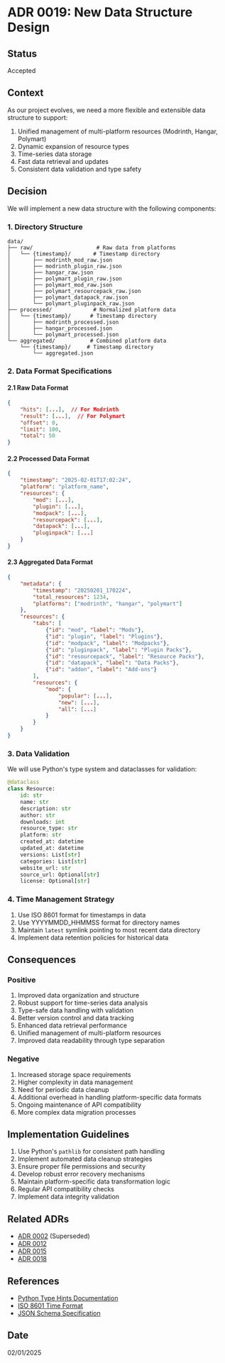 # ADR 0019: New Data Structure Design

## Status
Accepted

## Context
As our project evolves, we need a more flexible and extensible data structure to support:
1. Unified management of multi-platform resources (Modrinth, Hangar, Polymart)
2. Dynamic expansion of resource types
3. Time-series data storage
4. Fast data retrieval and updates
5. Consistent data validation and type safety

## Decision
We will implement a new data structure with the following components:

### 1. Directory Structure
```
data/
├── raw/                    # Raw data from platforms
│   └── {timestamp}/       # Timestamp directory
│       ├── modrinth_mod_raw.json
│       ├── modrinth_plugin_raw.json
│       ├── hangar_raw.json
│       ├── polymart_plugin_raw.json
│       ├── polymart_mod_raw.json
│       ├── polymart_resourcepack_raw.json
│       ├── polymart_datapack_raw.json
│       └── polymart_pluginpack_raw.json
├── processed/             # Normalized platform data
│   └── {timestamp}/      # Timestamp directory
│       ├── modrinth_processed.json
│       ├── hangar_processed.json
│       └── polymart_processed.json
└── aggregated/           # Combined platform data
    └── {timestamp}/     # Timestamp directory
        └── aggregated.json
```

### 2. Data Format Specifications

#### 2.1 Raw Data Format
```json
{
    "hits": [...],  // For Modrinth
    "result": [...],  // For Polymart
    "offset": 0,
    "limit": 100,
    "total": 50
}
```

#### 2.2 Processed Data Format
```json
{
    "timestamp": "2025-02-01T17:02:24",
    "platform": "platform_name",
    "resources": {
        "mod": [...],
        "plugin": [...],
        "modpack": [...],
        "resourcepack": [...],
        "datapack": [...],
        "pluginpack": [...]
    }
}
```

#### 2.3 Aggregated Data Format
```json
{
    "metadata": {
        "timestamp": "20250201_170224",
        "total_resources": 1234,
        "platforms": ["modrinth", "hangar", "polymart"]
    },
    "resources": {
        "tabs": [
            {"id": "mod", "label": "Mods"},
            {"id": "plugin", "label": "Plugins"},
            {"id": "modpack", "label": "Modpacks"},
            {"id": "pluginpack", "label": "Plugin Packs"},
            {"id": "resourcepack", "label": "Resource Packs"},
            {"id": "datapack", "label": "Data Packs"},
            {"id": "addon", "label": "Add-ons"}
        ],
        "resources": {
            "mod": {
                "popular": [...],
                "new": [...],
                "all": [...]
            }
        }
    }
}
```

### 3. Data Validation
We will use Python's type system and dataclasses for validation:
```python
@dataclass
class Resource:
    id: str
    name: str
    description: str
    author: str
    downloads: int
    resource_type: str
    platform: str
    created_at: datetime
    updated_at: datetime
    versions: List[str]
    categories: List[str]
    website_url: str
    source_url: Optional[str]
    license: Optional[str]
```

### 4. Time Management Strategy
1. Use ISO 8601 format for timestamps in data
2. Use YYYYMMDD_HHMMSS format for directory names
3. Maintain `latest` symlink pointing to most recent data directory
4. Implement data retention policies for historical data

## Consequences

### Positive
1. Improved data organization and structure
2. Robust support for time-series data analysis
3. Type-safe data handling with validation
4. Better version control and data tracking
5. Enhanced data retrieval performance
6. Unified management of multi-platform resources
7. Improved data readability through type separation

### Negative
1. Increased storage space requirements
2. Higher complexity in data management
3. Need for periodic data cleanup
4. Additional overhead in handling platform-specific data formats
5. Ongoing maintenance of API compatibility
6. More complex data migration processes

## Implementation Guidelines
1. Use Python's `pathlib` for consistent path handling
2. Implement automated data cleanup strategies
3. Ensure proper file permissions and security
4. Develop robust error recovery mechanisms
5. Maintain platform-specific data transformation logic
6. Regular API compatibility checks
7. Implement data integrity validation

## Related ADRs
- [ADR 0002](./0002-store-data-as-static-json.md) (Superseded)
- [ADR 0012](./0012-resource-type-expansion.md)
- [ADR 0015](./0015-data-aggregation-and-storage.md)
- [ADR 0018](./0018-resource-type-modification-guide.md)

## References
- [Python Type Hints Documentation](https://docs.python.org/3/library/typing.html)
- [ISO 8601 Time Format](https://www.iso.org/iso-8601-date-and-time-format.html)
- [JSON Schema Specification](https://json-schema.org/)

## Date
02/01/2025